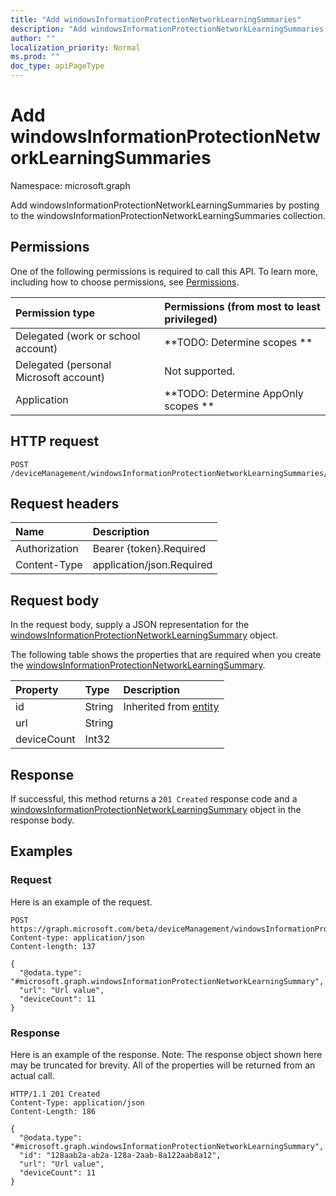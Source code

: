 ```yaml
---
title: "Add windowsInformationProtectionNetworkLearningSummaries"
description: "Add windowsInformationProtectionNetworkLearningSummaries by posting to the windowsInformationProtectionNetworkLearningSummaries collection."
author: ""
localization_priority: Normal
ms.prod: ""
doc_type: apiPageType
---
```


# Add windowsInformationProtectionNetworkLearningSummaries

Namespace: microsoft.graph

Add windowsInformationProtectionNetworkLearningSummaries by posting to the windowsInformationProtectionNetworkLearningSummaries collection.

## Permissions
One of the following permissions is required to call this API. To learn more, including how to choose permissions, see [Permissions](/concepts/permissions-reference.md).

|Permission type|Permissions (from most to least privileged)|
|:---|:---|
|Delegated (work or school account)|**TODO: Determine scopes **|
|Delegated (personal Microsoft account)|Not supported.|
|Application|**TODO: Determine AppOnly scopes **|

## HTTP request
<!-- {
  "blockType": "ignored"
}
-->
``` http
POST /deviceManagement/windowsInformationProtectionNetworkLearningSummaries/$ref
```

## Request headers
|Name|Description|
|:---|:---|
|Authorization|Bearer {token}.Required|
|Content-Type|application/json.Required|

## Request body
In the request body, supply a JSON representation for the [windowsInformationProtectionNetworkLearningSummary](../resources/windowsinformationprotectionnetworklearningsummary.md) object.

The following table shows the properties that are required when you create the [windowsInformationProtectionNetworkLearningSummary](../resources/windowsinformationprotectionnetworklearningsummary.md).

|Property|Type|Description|
|:---|:---|:---|
|id|String| Inherited from [entity](../resources/entity.md)|
|url|String||
|deviceCount|Int32||



## Response
If successful, this method returns a `201 Created` response code and a [windowsInformationProtectionNetworkLearningSummary](../resources/windowsinformationprotectionnetworklearningsummary.md) object in the response body.

## Examples

### Request
Here is an example of the request.
<!-- {
  "blockType": "request",
  "name": "create_windowsinformationprotectionnetworklearningsummary_from_"
}
-->
``` http
POST https://graph.microsoft.com/beta/deviceManagement/windowsInformationProtectionNetworkLearningSummaries
Content-type: application/json
Content-length: 137

{
  "@odata.type": "#microsoft.graph.windowsInformationProtectionNetworkLearningSummary",
  "url": "Url value",
  "deviceCount": 11
}
```

### Response
Here is an example of the response. Note: The response object shown here may be truncated for brevity. All of the properties will be returned from an actual call.
<!-- {
  "blockType": "response",
  "truncated": true,
  "@odata.type": "microsoft.graph.windowsinformationprotectionnetworklearningsummary"
}
-->
``` http
HTTP/1.1 201 Created
Content-Type: application/json
Content-Length: 186

{
  "@odata.type": "#microsoft.graph.windowsInformationProtectionNetworkLearningSummary",
  "id": "128aab2a-ab2a-128a-2aab-8a122aab8a12",
  "url": "Url value",
  "deviceCount": 11
}
```

